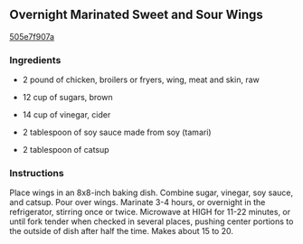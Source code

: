 ## Overnight Marinated Sweet and Sour Wings

[505e7f907a](http://www.food.com/recipe/overnight-marinated-sweet-and-sour-wings-237593)

### Ingredients

 - 2 pound of chicken, broilers or fryers, wing, meat and skin, raw

 - 12 cup of sugars, brown

 - 14 cup of vinegar, cider

 - 2 tablespoon of soy sauce made from soy (tamari)

 - 2 tablespoon of catsup

### Instructions

Place wings in an 8x8-inch baking dish. Combine sugar, vinegar, soy sauce, and catsup. Pour over wings. Marinate 3-4 hours, or overnight in the refrigerator, stirring once or twice. Microwave at HIGH for 11-22 minutes, or until fork tender when checked in several places, pushing center portions to the outside of dish after half the time. Makes about 15 to 20.